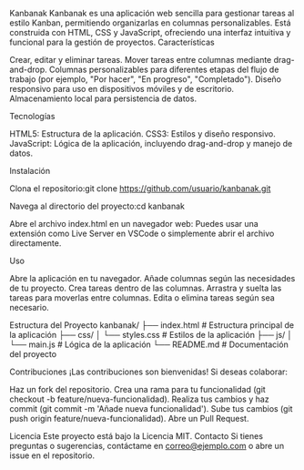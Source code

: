 Kanbanak
Kanbanak es una aplicación web sencilla para gestionar tareas al estilo Kanban, permitiendo organizarlas en columnas personalizables. Está construida con HTML, CSS y JavaScript, ofreciendo una interfaz intuitiva y funcional para la gestión de proyectos.
Características

Crear, editar y eliminar tareas.
Mover tareas entre columnas mediante drag-and-drop.
Columnas personalizables para diferentes etapas del flujo de trabajo (por ejemplo, "Por hacer", "En progreso", "Completado").
Diseño responsivo para uso en dispositivos móviles y de escritorio.
Almacenamiento local para persistencia de datos.

Tecnologías

HTML5: Estructura de la aplicación.
CSS3: Estilos y diseño responsivo.
JavaScript: Lógica de la aplicación, incluyendo drag-and-drop y manejo de datos.

Instalación

Clona el repositorio:git clone https://github.com/usuario/kanbanak.git


Navega al directorio del proyecto:cd kanbanak


Abre el archivo index.html en un navegador web:
Puedes usar una extensión como Live Server en VSCode o simplemente abrir el archivo directamente.



Uso

Abre la aplicación en tu navegador.
Añade columnas según las necesidades de tu proyecto.
Crea tareas dentro de las columnas.
Arrastra y suelta las tareas para moverlas entre columnas.
Edita o elimina tareas según sea necesario.

Estructura del Proyecto
kanbanak/
├── index.html       # Estructura principal de la aplicación
├── css/
│   └── styles.css   # Estilos de la aplicación
├── js/
│   └── main.js      # Lógica de la aplicación
└── README.md        # Documentación del proyecto

Contribuciones
¡Las contribuciones son bienvenidas! Si deseas colaborar:

Haz un fork del repositorio.
Crea una rama para tu funcionalidad (git checkout -b feature/nueva-funcionalidad).
Realiza tus cambios y haz commit (git commit -m 'Añade nueva funcionalidad').
Sube tus cambios (git push origin feature/nueva-funcionalidad).
Abre un Pull Request.

Licencia
Este proyecto está bajo la Licencia MIT.
Contacto
Si tienes preguntas o sugerencias, contáctame en correo@ejemplo.com o abre un issue en el repositorio.
